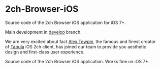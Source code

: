 # 2ch-Browser-iOS

Source code of the 2ch Browser iOS application for iOS 7+.

Main development in [develop](https://github.com/8ofproject/2ch-Browser-iOS/tree/develop) branch.

We are very excited about fact [Alex Tewpin](https://github.com/alextewpin), the famous and finest creator of [Tabula](https://github.com/alextewpin/tabula) iOS 2ch client, has joined our team to provide you aesthetic design and first-class user experience.

Source code of the 2ch Browser iOS application.
Works fine on iOS 7+.
